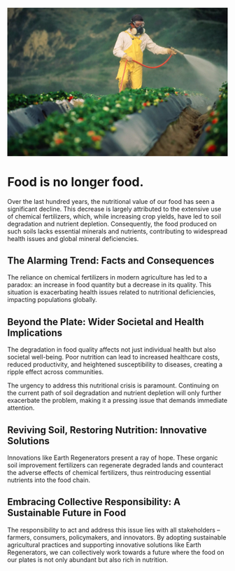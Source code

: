 ![](img/pesticide.webp)

# Food is no longer food.

Over the last hundred years, the nutritional value of our food has seen a significant decline. This decrease is largely attributed to the extensive use of chemical fertilizers, which, while increasing crop yields, have led to soil degradation and nutrient depletion. Consequently, the food produced on such soils lacks essential minerals and nutrients, contributing to widespread health issues and global mineral deficiencies.

## The Alarming Trend: Facts and Consequences

The reliance on chemical fertilizers in modern agriculture has led to a paradox: an increase in food quantity but a decrease in its quality. This situation is exacerbating health issues related to nutritional deficiencies, impacting populations globally.

## Beyond the Plate: Wider Societal and Health Implications

The degradation in food quality affects not just individual health but also societal well-being. Poor nutrition can lead to increased healthcare costs, reduced productivity, and heightened susceptibility to diseases, creating a ripple effect across communities.

The urgency to address this nutritional crisis is paramount. Continuing on the current path of soil degradation and nutrient depletion will only further exacerbate the problem, making it a pressing issue that demands immediate attention.

## Reviving Soil, Restoring Nutrition: Innovative Solutions

Innovations like Earth Regenerators present a ray of hope. These organic soil improvement fertilizers can regenerate degraded lands and counteract the adverse effects of chemical fertilizers, thus reintroducing essential nutrients into the food chain.

## Embracing Collective Responsibility: A Sustainable Future in Food

The responsibility to act and address this issue lies with all stakeholders – farmers, consumers, policymakers, and innovators. By adopting sustainable agricultural practices and supporting innovative solutions like Earth Regenerators, we can collectively work towards a future where the food on our plates is not only abundant but also rich in nutrition.
